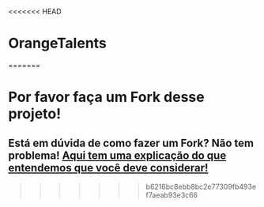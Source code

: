 <<<<<<< HEAD
# OrangeTalents
=======
# Por favor faça um Fork desse projeto!

## Está em dúvida de como fazer um Fork? Não tem problema! [Aqui tem uma explicação do que entendemos que você deve considerar!](https://docs.github.com/en/github/getting-started-with-github/fork-a-repo)
>>>>>>> b6216bc8ebb8bc2e77309fb493ef7aeab93e3c66
